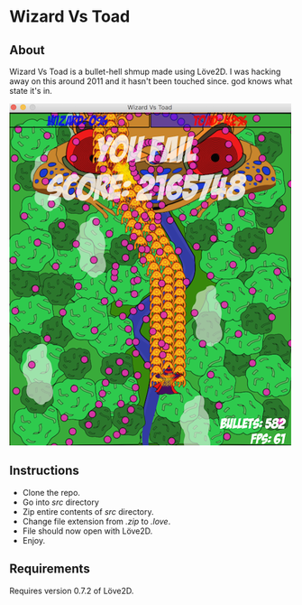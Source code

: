 # Wizard Vs Toad

## About
Wizard Vs Toad is a bullet-hell shmup made using Löve2D.
I was hacking away on this around 2011 and it hasn't been touched since.
god knows what state it's in. 

![wizard vs toad](Toady.png)

## Instructions
- Clone the repo.
- Go into *src* directory
- Zip entire contents of *src* directory.
- Change file extension from *.zip* to *.love*.
- File should now open with Löve2D.
- Enjoy.

## Requirements
Requires version 0.7.2 of Löve2D.
